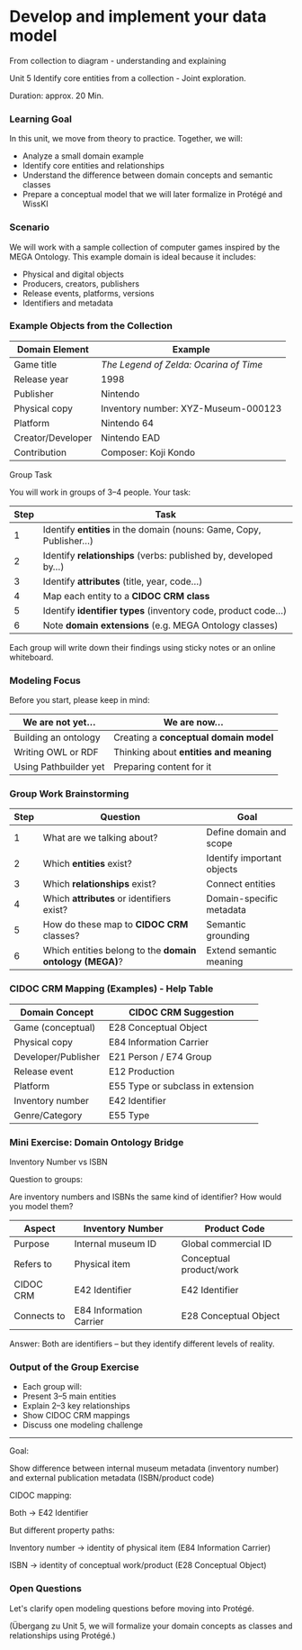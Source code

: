 <!--
*titel:
*author:in/urheber:in: 
orcid: 
email: SODa@sammlungen.io
*lizenz: cc by
lizenzlink: https://creativecommons.org/
*persistenter OER link: 
language: 
version:  v1
beschreibung: 
format: SODa WissKI How-to-Tutorial
modultitel: 
modul: Unit 1
einheitstitel: Welcome and warm-up 
eiheit: Einheit 1
lernziel: 

baustein:
zielgruppe: https://zenodo.org/records/15574575
gestaltungsprinzip: 
keywords: ???
erstellungsdatum: 

technische metadaten:
medientyp: text
dateiformat: .md
dauer: 
größe:
software: Web

icon: https://github.com/chastik/Beratung_Dateityp_Bild/refs/heads/main/resources/SODa-Logo_full.svg

link: https://raw.githubusercontent.com/chastik/WissKI/refs/heads/main/soda.css

-->


# Develop and implement your data model 

From collection to diagram - understanding and explaining

Unit 5 Identify core entities from a collection - Joint exploration.

Duration: approx. 20 Min.

### Learning Goal

In this unit, we move from theory to practice. Together, we will:

* Analyze a small domain example
* Identify core entities and relationships
* Understand the difference between domain concepts and semantic classes
* Prepare a conceptual model that we will later formalize in Protégé and WissKI

### Scenario

We will work with a sample collection of computer games inspired by the MEGA Ontology.
This example domain is ideal because it includes:

* Physical and digital objects
* Producers, creators, publishers
* Release events, platforms, versions
* Identifiers and metadata 

### Example Objects from the Collection

| Domain Element    | Example                                |
| ----------------- | -------------------------------------- |
| Game title        | *The Legend of Zelda: Ocarina of Time* |
| Release year      | 1998                                   |
| Publisher         | Nintendo                               |
| Physical copy     | Inventory number: XYZ-Museum-000123    |
| Platform          | Nintendo 64                            |
| Creator/Developer | Nintendo EAD                           |
| Contribution      | Composer: Koji Kondo                   |


Group Task

You will work in groups of 3–4 people. Your task:

| Step | Task                                                                |
| ---- | ------------------------------------------------------------------- |
| 1    | Identify **entities** in the domain (nouns: Game, Copy, Publisher…) |
| 2    | Identify **relationships** (verbs: published by, developed by…)     |
| 3    | Identify **attributes** (title, year, code…)                        |
| 4    | Map each entity to a **CIDOC CRM class**                            |
| 5    | Identify **identifier types** (inventory code, product code…)       |
| 6    | Note **domain extensions** (e.g. MEGA Ontology classes)             |

Each group will write down their findings using sticky notes or an online whiteboard.

### Modeling Focus

Before you start, please keep in mind:

| We are not yet…       | We are now…                             |
| --------------------- | --------------------------------------- |
| Building an ontology  | Creating a **conceptual domain model**  |
| Writing OWL or RDF    | Thinking about **entities and meaning** |
| Using Pathbuilder yet | Preparing content for it                |


### Group Work Brainstorming

| Step | Question                                                 | Goal                       |
| ---- | -------------------------------------------------------- | -------------------------- |
| 1    | What are we talking about?                               | Define domain and scope    |
| 2    | Which **entities** exist?                                | Identify important objects |
| 3    | Which **relationships** exist?                           | Connect entities           |
| 4    | Which **attributes** or identifiers exist?               | Domain-specific metadata   |
| 5    | How do these map to **CIDOC CRM** classes?               | Semantic grounding         |
| 6    | Which entities belong to the **domain ontology (MEGA)**? | Extend semantic meaning    |

### CIDOC CRM Mapping (Examples) - Help Table

| Domain Concept      | CIDOC CRM Suggestion              |
| ------------------- | --------------------------------- |
| Game (conceptual)   | E28 Conceptual Object             |
| Physical copy       | E84 Information Carrier           |
| Developer/Publisher | E21 Person / E74 Group            |
| Release event       | E12 Production                    |
| Platform            | E55 Type or subclass in extension |
| Inventory number    | E42 Identifier                    |
| Genre/Category      | E55 Type                          |

### Mini Exercise: Domain Ontology Bridge 

Inventory Number vs ISBN

Question to groups:

Are inventory numbers and ISBNs the same kind of identifier? How would you model them?

| Aspect      | Inventory Number        | Product Code            |
| ----------- | ----------------------- | ----------------------- |
| Purpose     | Internal museum ID      | Global commercial ID    |
| Refers to   | Physical item           | Conceptual product/work |
| CIDOC CRM   | E42 Identifier          | E42 Identifier          |
| Connects to | E84 Information Carrier | E28 Conceptual Object   |

Answer: Both are identifiers – but they identify different levels of reality.

### Output of the Group Exercise

* Each group will:
* Present 3–5 main entities
* Explain 2–3 key relationships
* Show CIDOC CRM mappings
* Discuss one modeling challenge

______________________________________

Goal:

Show difference between internal museum metadata (inventory number) and external publication metadata (ISBN/product code)

CIDOC mapping:

Both → E42 Identifier

But different property paths:

Inventory number → identity of physical item (E84 Information Carrier)

ISBN → identity of conceptual work/product (E28 Conceptual Object)


### Open Questions

Let's clarify open modeling questions before moving into Protégé.

(Übergang zu Unit 5, we will formalize your domain concepts as classes and relationships using Protégé.)






